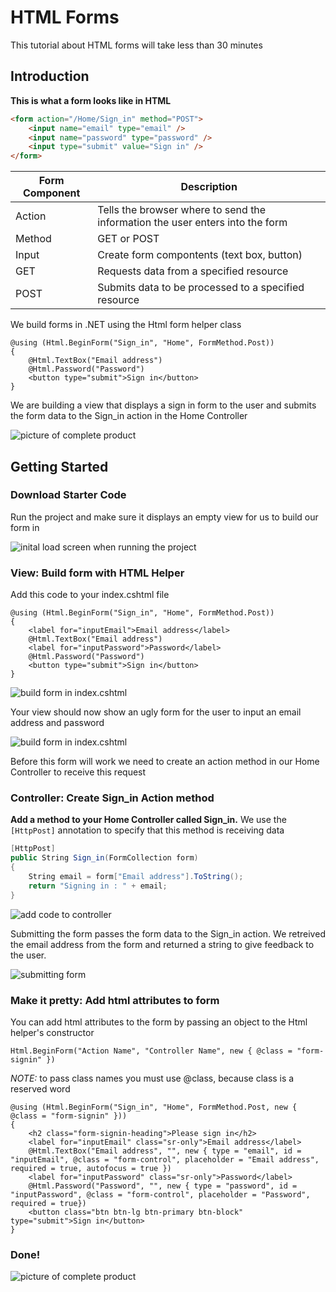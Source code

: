 # HTML Forms

This tutorial about HTML forms will take less than 30 minutes

## Introduction

**This is what a form looks like in HTML**  



```html
<form action="/Home/Sign_in" method="POST">
	<input name="email" type="email" />
	<input name="password" type="password" />
	<input type="submit" value="Sign in" />
</form>
```



Form Component | Description
-------------- | -----------
Action         | Tells the browser where to send the information the user enters into the form
Method         | GET or POST
Input          | Create form compontents (text box, button)
GET            | Requests data from a specified resource
POST           | Submits data to be processed to a specified resource



We build forms in .NET using the Html form helper class



```
@using (Html.BeginForm("Sign_in", "Home", FormMethod.Post))
{
    @Html.TextBox("Email address")
    @Html.Password("Password")
    <button type="submit">Sign in</button>
}
```
We are building a view that displays a sign in form to the user and submits the form data to the Sign_in action in the Home Controller

![picture of complete product](images/finished.png)

## Getting Started

### Download Starter Code

Run the project and make sure it displays an empty view for us to build our form in

![inital load screen when running the project](images/initial-run.png)

### View: Build form with HTML Helper

Add this code to your index.cshtml file

```
@using (Html.BeginForm("Sign_in", "Home", FormMethod.Post))
{
    <label for="inputEmail">Email address</label>
    @Html.TextBox("Email address")
    <label for="inputPassword">Password</label>
    @Html.Password("Password")
    <button type="submit">Sign in</button>
}
```

![build form in index.cshtml](images/build-form.png)

Your view should now show an ugly form for the user to input an email address and password

![build form in index.cshtml](images/ugly-form.png)

Before this form will work we need to create an action method in our Home Controller to receive this request

### Controller: Create Sign_in Action method

**Add a method to your Home Controller called Sign_in.**  We use the `[HttpPost]` annotation to specify that this method is receiving data

``` csharp
[HttpPost]
public String Sign_in(FormCollection form)
{
    String email = form["Email address"].ToString();
    return "Signing in : " + email; 
}
```

![add code to controller](images/controller.png)

Submitting the form passes the form data to the Sign_in action.  We retreived the email address from the form and returned a string to give feedback to the user.

![submitting form](images/submitting-form.png)

### Make it pretty: Add html attributes to form

You can add html attributes to the form by passing an object to the Html helper's constructor

```
Html.BeginForm("Action Name", "Controller Name", new { @class = "form-signin" })
```

*NOTE:* to pass class names you must use @class, because class is a reserved word


```
@using (Html.BeginForm("Sign_in", "Home", FormMethod.Post, new { @class = "form-signin" }))
{
    <h2 class="form-signin-heading">Please sign in</h2>
    <label for="inputEmail" class="sr-only">Email address</label>
    @Html.TextBox("Email address", "", new { type = "email", id = "inputEmail", @class = "form-control", placeholder = "Email address", required = true, autofocus = true })
    <label for="inputPassword" class="sr-only">Password</label>
    @Html.Password("Password", "", new { type = "password", id = "inputPassword", @class = "form-control", placeholder = "Password", required = true})
    <button class="btn btn-lg btn-primary btn-block" type="submit">Sign in</button>
}
```
### Done!

![picture of complete product](images/finished.png)
